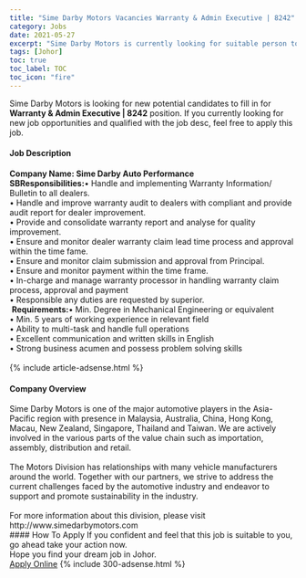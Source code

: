 ```yaml
---
title: "Sime Darby Motors Vacancies Warranty & Admin Executive | 8242" 
category: Jobs 
date: 2021-05-27 
excerpt: "Sime Darby Motors is currently looking for suitable person to fill in the Warranty & Admin Executive | 8242 which based in Johor" 
tags: [Johor] 
toc: true 
toc_label: TOC 
toc_icon: "fire" 
--- 
```


<p>Sime Darby Motors is looking for new potential candidates to fill in for <b>Warranty & Admin Executive | 8242</b> position. If you currently looking for new job opportunities and qualified with the job desc, feel free to apply this job.
</p><div><div><h4>Job Description</h4></div><div><div><span><div><div><b>Company Name: Sime Darby Auto Performance SB</b><strong>Responsibilities:</strong>&#8226;&#160;Handle and implementing Warranty Information/ Bulletin to all dealers.<br>&#8226;&#160;Handle and improve warranty audit to dealers with compliant and provide audit report for dealer improvement.<br>&#8226;&#160;Provide and consolidate warranty report and analyse for quality improvement.<br>&#8226;&#160;Ensure and monitor dealer warranty claim lead time process and approval within the time fame.<br>&#8226;&#160;Ensure and monitor claim submission and approval from Principal.<br>&#8226;&#160;Ensure and monitor payment within the time frame.<br>&#8226;&#160;In-charge and manage warranty processor in handling warranty claim process, approval and payment<br>&#8226;&#160;Responsible any duties are requested by superior.<br>&#160;<strong>Requirements:</strong>&#8226;&#160;Min. Degree in Mechanical Engineering or equivalent<br>&#8226;&#160;Min. 5 years of working experience in relevant field<br>&#8226;&#160;Ability to multi-task and handle full operations<br>&#8226;&#160;Excellent communication and written skills in English<br>&#8226;&#160;Strong business acumen and possess problem solving skills<br>&#160;</div></div></span></div></div></div> 
{% include article-adsense.html %} 
<div><div><h4>Company Overview</h4></div><div><div><span><div><div>
	Sime Darby Motors is one of the major automotive players in the Asia-Pacific region with presence in Malaysia, Australia, China, Hong Kong, Macau, New Zealand, Singapore, Thailand and Taiwan. We are actively involved in the various parts of the value chain such as importation, assembly, distribution and retail.</div>
<div>
<br>
	The Motors Division has relationships with many vehicle manufacturers around the world. Together with our partners, we strive to address the current challenges faced by the automotive industry and endeavor to support and promote sustainability in the industry.</div>
<div>
<br>
	For more information about this division, please visit http://www.simedarbymotors.com</div></div></span></div></div></div> 
#### How To Apply 
If you confident and feel that this job is suitable to you, go ahead take your action now. <br/> 
Hope you find your dream job in Johor. <br/> 
<a href="https://www.jobstreet.com.my/en/job/warranty-admin-executive-%7C-8242-4577029?jobId=jobstreet-my-job-4577029&" class="btn btn--info" target="_blank" rel="nofollow noopenner">Apply Online</a> 
{% include 300-adsense.html %} 